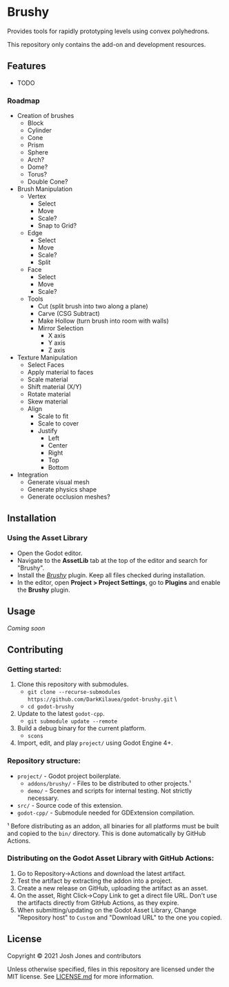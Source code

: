 # Brushy

Provides tools for rapidly prototyping levels using convex polyhedrons.

This repository only contains the add-on and development resources.

## Features

- TODO

### Roadmap

- Creation of brushes
  - Block
  - Cylinder
  - Cone
  - Prism
  - Sphere
  - Arch?
  - Dome?
  - Torus?
  - Double Cone?
- Brush Manipulation
  - Vertex
    - Select
    - Move
    - Scale?
    - Snap to Grid?
  - Edge
    - Select
    - Move
    - Scale?
    - Split
  - Face
    - Select
    - Move
    - Scale?
  - Tools
    - Cut (split brush into two along a plane)
    - Carve (CSG Subtract)
    - Make Hollow (turn brush into room with walls)
    - Mirror Selection
      - X axis
      - Y axis
      - Z axis
- Texture Manipulation
  - Select Faces
  - Apply material to faces
  - Scale material
  - Shift material (X/Y)
  - Rotate material
  - Skew material
  - Align
    - Scale to fit
    - Scale to cover
    - Justify
      - Left
      - Center
      - Right
      - Top
      - Bottom
- Integration
  - Generate visual mesh
  - Generate physics shape
  - Generate occlusion meshes?


## Installation

### Using the Asset Library

- Open the Godot editor.
- Navigate to the **AssetLib** tab at the top of the editor and search for
  "Brushy".
- Install the
  [*Brushy*](https://godotengine.org/asset-library/asset/ASSETLIB_ID)
  plugin. Keep all files checked during installation.
- In the editor, open **Project > Project Settings**, go to **Plugins**
  and enable the **Brushy** plugin.

## Usage

*Coming soon*

## Contributing

### Getting started:

1. Clone this repository with submodules.
    - `git clone --recurse-submodules https://github.com/DarkKilauea/godot-brushy.git` \
    - `cd godot-brushy`
2. Update to the latest `godot-cpp`.
    - `git submodule update --remote`
2. Build a debug binary for the current platform.
    - `scons`
3. Import, edit, and play `project/` using Godot Engine 4+.

### Repository structure:

- `project/` - Godot project boilerplate.
  - `addons/brushy/` - Files to be distributed to other projects.¹
  - `demo/` - Scenes and scripts for internal testing. Not strictly necessary.
- `src/` - Source code of this extension.
- `godot-cpp/` - Submodule needed for GDExtension compilation.

¹ Before distributing as an addon, all binaries for all platforms must be built and copied to the `bin/` directory. This is done automatically by GitHub Actions.

### Distributing on the Godot Asset Library with GitHub Actions:

1. Go to Repository→Actions and download the latest artifact.
2. Test the artifact by extracting the addon into a project.
3. Create a new release on GitHub, uploading the artifact as an asset.
4. On the asset, Right Click→Copy Link to get a direct file URL. Don't use the artifacts directly from GitHub Actions, as they expire.
5. When submitting/updating on the Godot Asset Library, Change "Repository host" to `Custom` and "Download URL" to the one you copied.

## License

Copyright © 2021 Josh Jones and contributors

Unless otherwise specified, files in this repository are licensed under the
MIT license. See [LICENSE.md](LICENSE.md) for more information.

